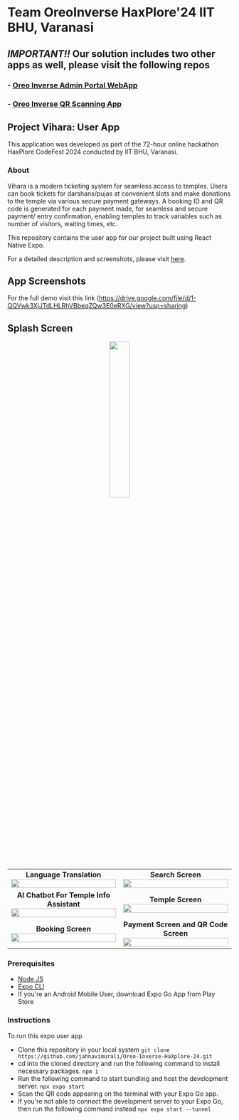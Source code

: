 # Team OreoInverse HaxPlore'24 IIT BHU, Varanasi

## *IMPORTANT!!* Our solution includes two other apps as well, please visit the following repos
### - [Oreo Inverse Admin Portal WebApp](https://github.com/jahnavimurali/Oreo-Inverse-TemplePortal-WebApp)
### - [Oreo Inverse QR Scanning App](https://github.com/jahnavimurali/Oreo-Inverse-QR-Scanning-App)

## Project Vihara: User App

This application was developed as part of the 72-hour online hackathon HaxPlore CodeFest 2024 conducted by IIT BHU, Varanasi.

### About

Vihara is a modern ticketing system for seamless access to temples. Users can book tickets for darshans/pujas at convenient slots and make donations to the temple via various secure payment gateways. A booking ID and QR code is generated for each payment made, for seamless and secure payment/ entry confirmation, enabling temples to track variables such as number of visitors, waiting times, etc. 

This repository contains the user app for our project built using React Native Expo. 

For a detailed description and screenshots, please visit [here](https://drive.google.com/file/d/1-QQVwk3XjJTdLHLRhVBbeqZQw3E0eRXG/view?usp=sharing).



## App Screenshots 

For the full demo visit this link 
(https://drive.google.com/file/d/1-QQVwk3XjJTdLHLRhVBbeqZQw3E0eRXG/view?usp=sharing)

## Splash Screen

<p align="center">
  <img src="https://github.com/jahnavimurali/Oreo-Inverse-HaXplore-24/assets/60043776/dc73b6df-1d0e-4247-a60f-d8f44e53e2fb" width="30%" />
</p>



<table align="center">
<tr>
<td align="center"><b>Language Translation</b><br><img src="https://github.com/jahnavimurali/Oreo-Inverse-HaXplore-24/assets/60043776/fbc33027-b25a-42d5-b274-2c8fc8c98b55" width="100%" /></td>
<td align="center"><b>Search Screen</b><br><img src="https://github.com/jahnavimurali/Oreo-Inverse-HaXplore-24/assets/60043776/a66abda9-fa48-4194-aa2f-a7510a0206e4" width="100%" /></td>
</tr>
<tr>
<td align="center"><b>AI Chatbot For Temple Info Assistant</b><br><img src="https://github.com/jahnavimurali/Oreo-Inverse-HaXplore-24/assets/60043776/b57d8024-ea98-4cc9-9cf8-9d123b6adae9" width="100%" /></td>
<td align="center"><b>Temple Screen</b><br><img src="https://github.com/jahnavimurali/Oreo-Inverse-HaXplore-24/assets/60043776/c636bc26-c33c-4187-bdfa-4e030c8cf1b8" width="100%" /></td>
</tr>
<tr>
<td align="center"><b>Booking Screen</b><br><img src="https://github.com/jahnavimurali/Oreo-Inverse-HaXplore-24/assets/60043776/570043ed-ad84-4272-aaf5-15956aee6eb0" width="100%" /></td>
<td align="center"><b>Payment Screen and QR Code Screen</b><br><img src="https://github.com/jahnavimurali/Oreo-Inverse-HaXplore-24/assets/60043776/72c01a0f-1afd-4d30-9911-aa7916ece741" width="100%" /></td>
</tr>
</table>








### Prerequisites

- [Node JS](https://nodejs.org/en)
- [Expo CLI](https://docs.expo.dev/get-started/installation/)
- If you're an Android Mobile User, download Expo Go App from Play Store

### Instructions

To run this expo user app

- Clone this repository in your local system
  `git clone https://github.com/jahnavimurali/Oreo-Inverse-HaXplore-24.git`
- cd into the cloned directory and run the following command to install necessary packages.
  `npm i`
- Run the following command to start bundling and host the development server.
    `npx expo start`
- Scan the QR code appearing on the terminal with your Expo Go app.
- If you're not able to connect the development server to your Expo Go, then run the following command instead
    `npx expo start --tunnel`

